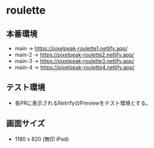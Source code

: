 # roulette

## 本番環境
- main -> https://pixelpeak-roulette1.netlify.app/
- main-2 -> https://pixelpeak-roulette2.netlify.app/
- main-3 -> https://pixelpeak-roulette3.netlify.app/
- main-4 -> https://pixelpeak-roulette4.netlify.app/


## テスト環境

- 各PRに表示されるNetrifyのPreviewをテスト環境とする。

## 画面サイズ

- 1180 x 820 (無印 iPad)
